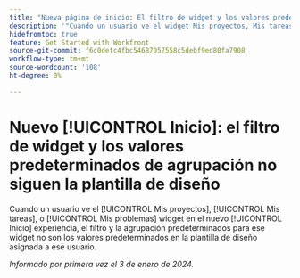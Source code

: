 ```yaml
---
title: "Nueva página de inicio: El filtro de widget y los valores predeterminados de agrupación no siguen la plantilla de diseño"
description: '"Cuando un usuario ve el widget Mis proyectos, Mis tareas o Mis problemas en la nueva experiencia de Inicio, el filtro y la agrupación predeterminados para ese widget no son los valores predeterminados en la plantilla de diseño asignada a ese usuario".'
hidefromtoc: true
feature: Get Started with Workfront
source-git-commit: f6c0defc4fbc54687057558c5debf9ed80fa7908
workflow-type: tm+mt
source-wordcount: '108'
ht-degree: 0%

---
```



# Nuevo [!UICONTROL Inicio]: el filtro de widget y los valores predeterminados de agrupación no siguen la plantilla de diseño

Cuando un usuario ve el [!UICONTROL Mis proyectos], [!UICONTROL Mis tareas], o [!UICONTROL Mis problemas] widget en el nuevo [!UICONTROL Inicio] experiencia, el filtro y la agrupación predeterminados para ese widget no son los valores predeterminados en la plantilla de diseño asignada a ese usuario.

_Informado por primera vez el 3 de enero de 2024._
